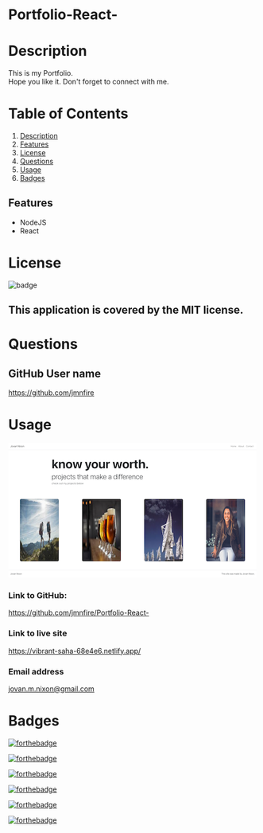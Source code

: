 # Portfolio-React-

# Description 

This is my Portfolio.  
Hope you like it. 
Don't forget to connect with me. 

# Table of Contents

1. [Description](#Description)
2. [Features](#Features)
3. [License](#License)
4. [Questions](#Questions)
5. [Usage](#Usage)
6. [Badges](#Badges)

## Features
- NodeJS
- React

# License
![badge](https://img.shields.io/badge/license-MIT-brightgreen)
## This application is covered by the MIT license. 
 

# Questions
## GitHub User name 
https://github.com/jmnfire

# Usage 
![screenshot](src/assets/images/reactport.png)



### Link to GitHub:
https://github.com/jmnfire/Portfolio-React-

### Link to live site
https://vibrant-saha-68e4e6.netlify.app/

### Email address 
jovan.m.nixon@gmail.com



# Badges

[![forthebadge](https://forthebadge.com/images/badges/built-with-love.svg)](https://forthebadge.com)

[![forthebadge](https://forthebadge.com/images/badges/made-with-crayons.svg)](https://forthebadge.com)

[![forthebadge](https://forthebadge.com/images/badges/winter-is-coming.svg)](https://forthebadge.com)

[![forthebadge](https://forthebadge.com/images/badges/uses-html.svg)](https://forthebadge.com)

[![forthebadge](https://forthebadge.com/images/badges/made-with-javascript.svg)](https://forthebadge.com)

[![forthebadge](https://forthebadge.com/images/badges/60-percent-of-the-time-works-every-time.svg)](https://forthebadge.com)

